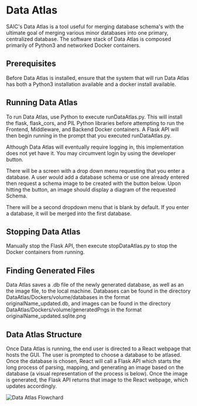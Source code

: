 # Data Atlas

SAIC's Data Atlas is a tool useful for merging database schema's with the ultimate goal of merging various minor databases into one primary, centralized database. The software stack of Data Atlas is composed primarily of Python3 and networked Docker containers.

## Prerequisites
Before Data Atlas is installed, ensure that the system that will run Data Atlas has both a Python3 installation available and a docker install available.

## Running Data Atlas

To run Data Atlas, use Python to execute runDataAtlas.py. This will install the flask, flask_cors, and PIL Python libraries before attempting to run the Frontend, Middleware, and Backend Docker containers. A Flask API will then begin running in the prompt that you executed runDataAtlas.py.

Although Data Atlas will eventually require logging in, this implementation does not yet have it. You may circumvent login by using the developer button.

There will be a screen with a drop down menu requesting that you enter a database. A user would add a database schema or use one already entered then request a schema image to be created with the button below. Upon hitting the button, an image should display a diagram of the requested Schema.

There will be a second dropdown menu that is blank by default. If you enter a database, it will be merged into the first database.

## Stopping Data Atlas

Manually stop the Flask API, then execute stopDataAtlas.py to stop the Docker containers from running.

## Finding Generated Files

Data Atlas saves a .db file of the newly generated database, as well as an the image file, to the local machine. Databases can be found in the directory DataAtlas/Dockers/volume/databases in the format originalName_updated.db, and images can be found in the directory DataAtlas/Dockers/volume/generatedPngs in the format originalName_updated.sqlite.png

## Data Atlas Structure

Once Data Atlas is running, the end user is directed to a React webpage that hosts the GUI. The user is prompted to choose a database to be atlased. Once the database is chosen, React will call a Flask API which starts the long process of parsing, mapping, and generating an image based on the database (a visual representation of the process is below). Once the image is generated, the Flask API returns that image to the React webpage, which updates accordingly.

![Data Atlas Flowchard](/Documentation/DataAtlas.png)
